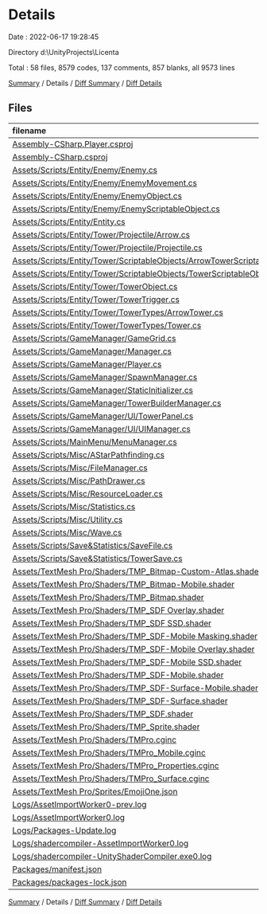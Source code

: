 # Details

Date : 2022-06-17 19:28:45

Directory d:\\UnityProjects\\Licenta

Total : 58 files,  8579 codes, 137 comments, 857 blanks, all 9573 lines

[Summary](results.md) / Details / [Diff Summary](diff.md) / [Diff Details](diff-details.md)

## Files
| filename | language | code | comment | blank | total |
| :--- | :--- | ---: | ---: | ---: | ---: |
| [Assembly-CSharp.Player.csproj](/Assembly-CSharp.Player.csproj) | XML | 712 | 7 | 1 | 720 |
| [Assembly-CSharp.csproj](/Assembly-CSharp.csproj) | XML | 752 | 7 | 1 | 760 |
| [Assets/Scripts/Entity/Enemy/Enemy.cs](/Assets/Scripts/Entity/Enemy/Enemy.cs) | C# | 62 | 5 | 10 | 77 |
| [Assets/Scripts/Entity/Enemy/EnemyMovement.cs](/Assets/Scripts/Entity/Enemy/EnemyMovement.cs) | C# | 33 | 0 | 2 | 35 |
| [Assets/Scripts/Entity/Enemy/EnemyObject.cs](/Assets/Scripts/Entity/Enemy/EnemyObject.cs) | C# | 52 | 0 | 11 | 63 |
| [Assets/Scripts/Entity/Enemy/EnemyScriptableObject.cs](/Assets/Scripts/Entity/Enemy/EnemyScriptableObject.cs) | C# | 37 | 0 | 4 | 41 |
| [Assets/Scripts/Entity/Entity.cs](/Assets/Scripts/Entity/Entity.cs) | C# | 22 | 0 | 6 | 28 |
| [Assets/Scripts/Entity/Tower/Projectile/Arrow.cs](/Assets/Scripts/Entity/Tower/Projectile/Arrow.cs) | C# | 37 | 0 | 4 | 41 |
| [Assets/Scripts/Entity/Tower/Projectile/Projectile.cs](/Assets/Scripts/Entity/Tower/Projectile/Projectile.cs) | C# | 53 | 0 | 5 | 58 |
| [Assets/Scripts/Entity/Tower/ScriptableObjects/ArrowTowerScriptableObject.cs](/Assets/Scripts/Entity/Tower/ScriptableObjects/ArrowTowerScriptableObject.cs) | C# | 16 | 0 | 2 | 18 |
| [Assets/Scripts/Entity/Tower/ScriptableObjects/TowerScriptableObject.cs](/Assets/Scripts/Entity/Tower/ScriptableObjects/TowerScriptableObject.cs) | C# | 30 | 0 | 3 | 33 |
| [Assets/Scripts/Entity/Tower/TowerObject.cs](/Assets/Scripts/Entity/Tower/TowerObject.cs) | C# | 79 | 0 | 5 | 84 |
| [Assets/Scripts/Entity/Tower/TowerTrigger.cs](/Assets/Scripts/Entity/Tower/TowerTrigger.cs) | C# | 37 | 0 | 2 | 39 |
| [Assets/Scripts/Entity/Tower/TowerTypes/ArrowTower.cs](/Assets/Scripts/Entity/Tower/TowerTypes/ArrowTower.cs) | C# | 11 | 0 | 4 | 15 |
| [Assets/Scripts/Entity/Tower/TowerTypes/Tower.cs](/Assets/Scripts/Entity/Tower/TowerTypes/Tower.cs) | C# | 43 | 0 | 4 | 47 |
| [Assets/Scripts/GameManager/GameGrid.cs](/Assets/Scripts/GameManager/GameGrid.cs) | C# | 157 | 36 | 9 | 202 |
| [Assets/Scripts/GameManager/Manager.cs](/Assets/Scripts/GameManager/Manager.cs) | C# | 208 | 0 | 6 | 214 |
| [Assets/Scripts/GameManager/Player.cs](/Assets/Scripts/GameManager/Player.cs) | C# | 45 | 0 | 3 | 48 |
| [Assets/Scripts/GameManager/SpawnManager.cs](/Assets/Scripts/GameManager/SpawnManager.cs) | C# | 59 | 0 | 2 | 61 |
| [Assets/Scripts/GameManager/StaticInitializer.cs](/Assets/Scripts/GameManager/StaticInitializer.cs) | C# | 15 | 0 | 4 | 19 |
| [Assets/Scripts/GameManager/TowerBuilderManager.cs](/Assets/Scripts/GameManager/TowerBuilderManager.cs) | C# | 87 | 0 | 10 | 97 |
| [Assets/Scripts/GameManager/UI/TowerPanel.cs](/Assets/Scripts/GameManager/UI/TowerPanel.cs) | C# | 22 | 0 | 2 | 24 |
| [Assets/Scripts/GameManager/UI/UIManager.cs](/Assets/Scripts/GameManager/UI/UIManager.cs) | C# | 99 | 0 | 8 | 107 |
| [Assets/Scripts/MainMenu/MenuManager.cs](/Assets/Scripts/MainMenu/MenuManager.cs) | C# | 93 | 0 | 5 | 98 |
| [Assets/Scripts/Misc/AStarPathfinding.cs](/Assets/Scripts/Misc/AStarPathfinding.cs) | C# | 234 | 0 | 6 | 240 |
| [Assets/Scripts/Misc/FileManager.cs](/Assets/Scripts/Misc/FileManager.cs) | C# | 35 | 0 | 2 | 37 |
| [Assets/Scripts/Misc/PathDrawer.cs](/Assets/Scripts/Misc/PathDrawer.cs) | C# | 39 | 0 | 3 | 42 |
| [Assets/Scripts/Misc/ResourceLoader.cs](/Assets/Scripts/Misc/ResourceLoader.cs) | C# | 43 | 0 | 3 | 46 |
| [Assets/Scripts/Misc/Statistics.cs](/Assets/Scripts/Misc/Statistics.cs) | C# | 91 | 0 | 4 | 95 |
| [Assets/Scripts/Misc/Utility.cs](/Assets/Scripts/Misc/Utility.cs) | C# | 29 | 0 | 4 | 33 |
| [Assets/Scripts/Misc/Wave.cs](/Assets/Scripts/Misc/Wave.cs) | C# | 22 | 0 | 3 | 25 |
| [Assets/Scripts/Save&Statistics/SaveFile.cs](/Assets/Scripts/Save&Statistics/SaveFile.cs) | C# | 30 | 0 | 3 | 33 |
| [Assets/Scripts/Save&Statistics/TowerSave.cs](/Assets/Scripts/Save&Statistics/TowerSave.cs) | C# | 17 | 0 | 3 | 20 |
| [Assets/TextMesh Pro/Shaders/TMP_Bitmap-Custom-Atlas.shader](/Assets/TextMesh%20Pro/Shaders/TMP_Bitmap-Custom-Atlas.shader) | ShaderLab | 109 | 2 | 33 | 144 |
| [Assets/TextMesh Pro/Shaders/TMP_Bitmap-Mobile.shader](/Assets/TextMesh%20Pro/Shaders/TMP_Bitmap-Mobile.shader) | ShaderLab | 112 | 3 | 31 | 146 |
| [Assets/TextMesh Pro/Shaders/TMP_Bitmap.shader](/Assets/TextMesh%20Pro/Shaders/TMP_Bitmap.shader) | ShaderLab | 109 | 2 | 33 | 144 |
| [Assets/TextMesh Pro/Shaders/TMP_SDF Overlay.shader](/Assets/TextMesh%20Pro/Shaders/TMP_SDF%20Overlay.shader) | ShaderLab | 243 | 4 | 71 | 318 |
| [Assets/TextMesh Pro/Shaders/TMP_SDF SSD.shader](/Assets/TextMesh%20Pro/Shaders/TMP_SDF%20SSD.shader) | ShaderLab | 241 | 4 | 66 | 311 |
| [Assets/TextMesh Pro/Shaders/TMP_SDF-Mobile Masking.shader](/Assets/TextMesh%20Pro/Shaders/TMP_SDF-Mobile%20Masking.shader) | ShaderLab | 188 | 10 | 50 | 248 |
| [Assets/TextMesh Pro/Shaders/TMP_SDF-Mobile Overlay.shader](/Assets/TextMesh%20Pro/Shaders/TMP_SDF-Mobile%20Overlay.shader) | ShaderLab | 183 | 8 | 50 | 241 |
| [Assets/TextMesh Pro/Shaders/TMP_SDF-Mobile SSD.shader](/Assets/TextMesh%20Pro/Shaders/TMP_SDF-Mobile%20SSD.shader) | ShaderLab | 82 | 4 | 21 | 107 |
| [Assets/TextMesh Pro/Shaders/TMP_SDF-Mobile.shader](/Assets/TextMesh%20Pro/Shaders/TMP_SDF-Mobile.shader) | ShaderLab | 183 | 8 | 50 | 241 |
| [Assets/TextMesh Pro/Shaders/TMP_SDF-Surface-Mobile.shader](/Assets/TextMesh%20Pro/Shaders/TMP_SDF-Surface-Mobile.shader) | ShaderLab | 103 | 8 | 28 | 139 |
| [Assets/TextMesh Pro/Shaders/TMP_SDF-Surface.shader](/Assets/TextMesh%20Pro/Shaders/TMP_SDF-Surface.shader) | ShaderLab | 122 | 4 | 33 | 159 |
| [Assets/TextMesh Pro/Shaders/TMP_SDF.shader](/Assets/TextMesh%20Pro/Shaders/TMP_SDF.shader) | ShaderLab | 243 | 4 | 71 | 318 |
| [Assets/TextMesh Pro/Shaders/TMP_Sprite.shader](/Assets/TextMesh%20Pro/Shaders/TMP_Sprite.shader) | ShaderLab | 97 | 0 | 20 | 117 |
| [Assets/TextMesh Pro/Shaders/TMPro.cginc](/Assets/TextMesh%20Pro/Shaders/TMPro.cginc) | HLSL | 63 | 2 | 20 | 85 |
| [Assets/TextMesh Pro/Shaders/TMPro_Mobile.cginc](/Assets/TextMesh%20Pro/Shaders/TMPro_Mobile.cginc) | HLSL | 122 | 2 | 34 | 158 |
| [Assets/TextMesh Pro/Shaders/TMPro_Properties.cginc](/Assets/TextMesh%20Pro/Shaders/TMPro_Properties.cginc) | HLSL | 62 | 10 | 14 | 86 |
| [Assets/TextMesh Pro/Shaders/TMPro_Surface.cginc](/Assets/TextMesh%20Pro/Shaders/TMPro_Surface.cginc) | HLSL | 76 | 7 | 19 | 102 |
| [Assets/TextMesh Pro/Sprites/EmojiOne.json](/Assets/TextMesh%20Pro/Sprites/EmojiOne.json) | JSON | 155 | 0 | 2 | 157 |
| [Logs/AssetImportWorker0-prev.log](/Logs/AssetImportWorker0-prev.log) | Log | 2,114 | 0 | 50 | 2,164 |
| [Logs/AssetImportWorker0.log](/Logs/AssetImportWorker0.log) | Log | 133 | 0 | 4 | 137 |
| [Logs/Packages-Update.log](/Logs/Packages-Update.log) | Log | 57 | 0 | 7 | 64 |
| [Logs/shadercompiler-AssetImportWorker0.log](/Logs/shadercompiler-AssetImportWorker0.log) | Log | 2 | 0 | 2 | 4 |
| [Logs/shadercompiler-UnityShaderCompiler.exe0.log](/Logs/shadercompiler-UnityShaderCompiler.exe0.log) | Log | 2 | 0 | 2 | 4 |
| [Packages/manifest.json](/Packages/manifest.json) | JSON | 49 | 0 | 1 | 50 |
| [Packages/packages-lock.json](/Packages/packages-lock.json) | JSON | 428 | 0 | 1 | 429 |

[Summary](results.md) / Details / [Diff Summary](diff.md) / [Diff Details](diff-details.md)